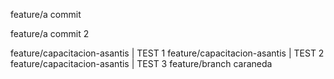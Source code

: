 feature/a commit

feature/a commit 2

feature/capacitacion-asantis | TEST 1
feature/capacitacion-asantis | TEST 2
feature/capacitacion-asantis | TEST 3
feature/branch caraneda
